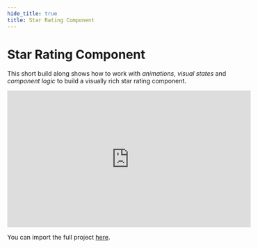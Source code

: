 ```yaml
---
hide_title: true
title: Star Rating Component
---
```


# Star Rating Component

This short build along shows how to work with _animations_, _visual states_ and _component logic_ to build a visually rich star rating component.

<iframe width="560" height="315" src="https://www.youtube-nocookie.com/embed/VwgcIsclVpE" title="YouTube video player" frameBorder="0" allow="accelerometer; autoplay; clipboard-write; encrypted-media; gyroscope; picture-in-picture" allowFullScreen></iframe>

You can import the full project [here](/library/examples/star-rating-component).
